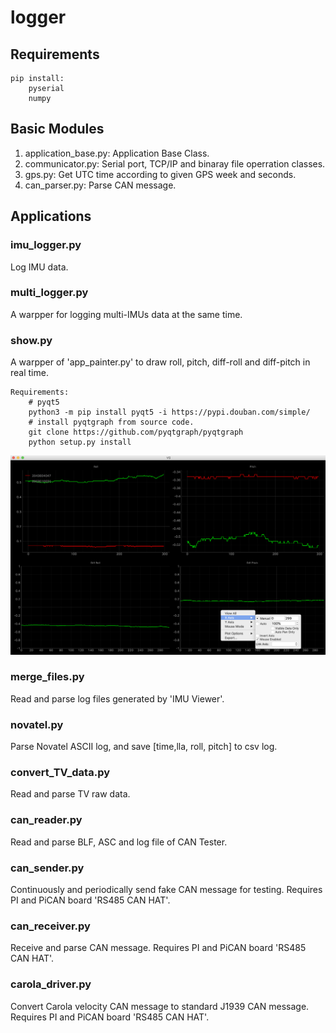 # logger

## Requirements
    pip install:
        pyserial
        numpy

## Basic Modules
1. application_base.py: Application Base Class. 
2. communicator.py: Serial port, TCP/IP and binaray file operration classes.
3. gps.py: Get UTC time according to given GPS week and seconds.
4. can_parser.py: Parse CAN message.
   
## Applications
### imu_logger.py
Log IMU data.

### multi_logger.py
A warpper for logging multi-IMUs data at the same time.

### show.py
A warpper of 'app_painter.py' to draw roll, pitch, diff-roll and diff-pitch in real time.

    Requirements:
        # pyqt5
        python3 -m pip install pyqt5 -i https://pypi.douban.com/simple/  
        # install pyqtgraph from source code.
        git clone https://github.com/pyqtgraph/pyqtgraph
        python setup.py install

![Demo](./image/Demo.png)

### merge_files.py
Read and parse log files generated by 'IMU Viewer'.

### novatel.py
Parse Novatel ASCII log, and save [time,lla, roll, pitch] to csv log.

### convert_TV_data.py
Read and parse TV raw data.

### can_reader.py
Read and parse BLF, ASC and log file of CAN Tester.

### can_sender.py
Continuously and periodically send fake CAN message for testing.
Requires PI and PiCAN board 'RS485 CAN HAT'.

### can_receiver.py
Receive and parse CAN message.
Requires PI and PiCAN board 'RS485 CAN HAT'.

### carola_driver.py
Convert Carola velocity CAN message to standard J1939 CAN message.
Requires PI and PiCAN board 'RS485 CAN HAT'.

